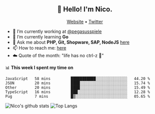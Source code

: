 <h2 align="center">👋 Hello! I'm Nico.</h2>
<p align="center">
  <a href="https://gruselhaus.com">Website</a> •
  <a href="https://twitter.com/NicoFinkernagel">Twitter</a>
</p>


- 🔭 I’m currently working at [@pegasusspiele](https://github.com/pegasusspiele)
- 🌱 I’m currently learning **Go**
- 💬 Ask me about **PHP, Git, Shopware, SAP, NodeJS** [here](https://github.com/gruselhaus/gruselhaus/issues)
- 📫 How to reach me: [here](https://github.com/gruselhaus/gruselhaus/issues)
- ☁️ Quote of the month: "life has no ctrl-z 🌴"

📊 **This week I spent my time on**
<!--START_SECTION:waka-->
```text
JavaScript   58 mins         ███████████░░░░░░░░░░░░░░   44.20 % 
JSON         20 mins         ████░░░░░░░░░░░░░░░░░░░░░   15.74 % 
Other        20 mins         ████░░░░░░░░░░░░░░░░░░░░░   15.49 % 
TypeScript   16 mins         ███░░░░░░░░░░░░░░░░░░░░░░   12.28 % 
Pug          7 mins          █▒░░░░░░░░░░░░░░░░░░░░░░░   05.65 % 
```
<!--END_SECTION:waka-->

![Nico's github stats](https://github-readme-stats.vercel.app/api?username=gruselhaus&show_icons=true&hide_border=true&title_color=000000&icon_color=000000&text_color=000000&bg_color=ffffff)
![Top Langs](https://github-readme-stats.vercel.app/api/top-langs/?username=gruselhaus&hide_border=true&title_color=000000&icon_color=000000&text_color=000000&bg_color=ffffff)
